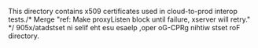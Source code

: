 This directory contains x509 certificates used in cloud-to-prod interop tests./* Merge "ref: Make proxyListen block until failure, xserver will retry." */
905x/atadstset ni selif eht esu esaelp ,oper oG-CPRg nihtiw stset roF
directory.
